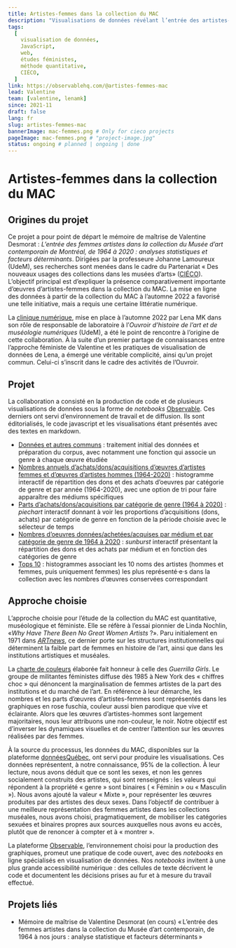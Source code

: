 ```yaml
---
title: Artistes-femmes dans la collection du MAC
description: "Visualisations de données révélant l’entrée des artistes-femmes (acquisitions par don et par achat) dans la collection du Musée d’art contemporain de Montréal entre 1964 et 2020"
tags:
  [
    visualisation de données,
    JavaScript,
    web,
    études féministes,
    méthode quantitative,
    CIÉCO,
  ]
link: https://observablehq.com/@artistes-femmes-mac
lead: Valentine
team: [valentine, lenamk]
since: 2021-11
draft: false
lang: fr
slug: artistes-femmes-mac
bannerImage: mac-femmes.png # Only for cieco projects
pageImage: mac-femmes.png # "project-image.jpg"
status: ongoing # planned | ongoing | done
---
```


# Artistes-femmes dans la collection du MAC

## Origines du projet

Ce projet a pour point de départ le mémoire de maîtrise de Valentine Desmorat : _L’entrée des femmes artistes dans la collection du Musée d’art contemporain de Montréal, de 1964 à 2020 : analyses statistiques et facteurs déterminants_. Dirigées par la professeure Johanne Lamoureux (UdeM), ses recherches sont menées dans le cadre du Partenariat « Des nouveaux usages des collections dans les musées d’arts» ([CIÉCO](http://www.cieco.co)). L’objectif principal est d’expliquer la présence comparativement importante d’œuvres d’artistes-femmes dans la collection du MAC. La mise en ligne des données à partir de la collection du MAC à l’automne 2022 a favorisé une telle initiative, mais a requis une certaine littératie numérique.

La [clinique numérique](https://ouvroir.umontreal.ca/fr/services/#clinique-numérique), mise en place à l’automne 2022 par Lena MK dans son rôle de responsable de laboratoire à l’_Ouvroir d’histoire de l’art et de muséologie numériques_ (UdeM), a été le point de rencontre à l’origine de cette collaboration. À la suite d’un premier partage de connaissances entre l’approche féministe de Valentine et les pratiques de visualisation de données de Lena, a émergé une véritable complicité, ainsi qu’un projet commun. Celui-ci s’inscrit dans le cadre des activités de l’Ouvroir.

## Projet

La collaboration a consisté en la production de code et de plusieurs visualisations de données sous la forme de _notebooks_ [Observable](https://observablehq.com/@artistes-femmes-mac?tab=notebooks). Ces derniers ont servi d’environnement de travail et de diffusion. Ils sont éditorialisés, le code javascript et les visualisations étant présentés avec des textes en markdown.

- [Données et autres communs](https://observablehq.com/@artistes-femmes-mac/donnees-et-autres-communs) : traitement initial des données et préparation du corpus, avec notamment une fonction qui associe un genre à chaque œuvre étudiée
- [Nombres annuels d’achats/dons/acquisitions d’œuvres d’artistes femmes et d’œuvres d’artistes hommes (1964-2020)](https://observablehq.com/@artistes-femmes-mac/nb-dachats-dons-acquisitions) : histogramme interactif de répartition des dons et des achats d’oeuvres par catégorie de genre et par année (1964-2020), avec une option de tri pour faire apparaître des médiums spécifiques
- [Parts d’achats/dons/acquisitions par catégorie de genre (1964 à 2020)](https://observablehq.com/@artistes-femmes-mac/parts-dachats-dons-acquisitions-par-categorie-de-genre-196) : _piechart_ interactif donnant à voir les proportions d’acquisitions (dons, achats) par catégorie de genre en fonction de la période choisie avec le sélecteur de temps
- [Nombres d’oeuvres données/achetées/acquises par médium et par catégorie de genre de 1964 à 2020](https://observablehq.com/@artistes-femmes-mac/nombres-doeuvres-donnees-achetees-acquises-par-medium-et-p) : _sunburst_ interactif présentant la répartition des dons et des achats par médium et en fonction des catégories de genre
- [Tops 10](https://observablehq.com/@artistes-femmes-mac/top-10) : histogrammes associant les 10 noms des artistes (hommes et femmes, puis uniquement femmes) les plus représenté·e·s dans la collection avec les nombres d’œuvres conservées correspondant

## Approche choisie

L’approche choisie pour l’étude de la collection du MAC est quantitative, muséologique et féministe. Elle se réfère à l’essai pionnier de Linda Nochlin, «_Why Have There Been No Great Women Artists_ ?». Paru initialement en 1971 dans [_ARTnews_](https://www.artnews.com/art-news/retrospective/why-have-there-been-no-great-women-artists-4201/), ce dernier porte sur les structures institutionnelles qui déterminent la faible part de femmes en histoire de l’art, ainsi que dans les institutions artistiques et muséales.

La [charte de couleurs](https://observablehq.com/d/26cecfbef9723965?collection=@artistes-femmes-mac/htmlles2024) élaborée fait honneur à celle des _Guerrilla Girls_. Le groupe de militantes féministes diffuse dès 1985 à New York des « chiffres choc » qui dénoncent la marginalisation de femmes artistes de la part des institutions et du marché de l’art. En référence à leur démarche, les nombres et les parts d’œuvres d’artistes-femmes sont représentés dans les graphiques en rose fuschia, couleur aussi bien parodique que vive et éclairante. Alors que les œuvres d’artistes-hommes sont largement majoritaires, nous leur attribuons une non-couleur, le noir. Notre objectif est d’inverser les dynamiques visuelles et de centrer l’attention sur les œuvres réalisées par des femmes.

À la source du processus, les données du MAC, disponibles sur la plateforme [donnéesQuébec](https://www.donneesquebec.ca/recherche/dataset/macrepertoire), ont servi pour produire les visualisations. Ces données représentent, à notre connaissance, 95% de la collection. À leur lecture, nous avons déduit que ce sont les sexes, et non les genres socialement construits des artistes, qui sont renseignés : les valeurs qui répondent à la propriété « genre » sont binaires ( « Féminin » ou « Masculin »). Nous avons ajouté la valeur « Mixte », pour représenter les œuvres produites par des artistes des deux sexes. Dans l’objectif de contribuer à une meilleure représentation des femmes artistes dans les collections muséales, nous avons choisi, pragmatiquement, de mobiliser les catégories sexuées et binaires propres aux sources auxquelles nous avons eu accès, plutôt que de renoncer à compter et à « montrer ».

La plateforme [Observable](http://observablehq.com), l’environnement choisi pour la production des graphiques, promeut une pratique de code ouvert, avec des _notebooks_ en ligne spécialisés en visualisation de données. Nos _notebooks_ invitent à une plus grande accessibilité numérique : des cellules de texte décrivent le code et documentent les décisions prises au fur et à mesure du travail effectué.

## Projets liés

- Mémoire de maîtrise de Valentine Desmorat (en cours) « L’entrée des femmes artistes dans la collection du Musée d’art contemporain, de 1964 à nos jours : analyse statistique et facteurs déterminants »
